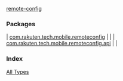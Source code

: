 [remote-config](./index.md)

### Packages

| [com.rakuten.tech.mobile.remoteconfig](com.rakuten.tech.mobile.remoteconfig/index.md) |  |
| [com.rakuten.tech.mobile.remoteconfig.api](com.rakuten.tech.mobile.remoteconfig.api/index.md) |  |

### Index

[All Types](alltypes/index.md)